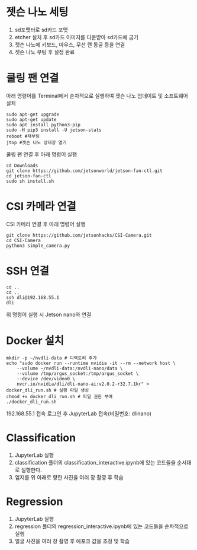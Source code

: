 # 젯슨 나노 세팅

1. sd포맷터로 sd카드 포맷
2. etcher 설치 후 sd카드 이미지를 다운받아 sd카드에 굽기
3. 젯슨 나노에 키보드, 마우스, 무선 랜 동글 등을 연결
4. 젯슨 나노 부팅 후 설정 완료

# 쿨링 팬 연결

아래 명령어를 Terminal에서 순차적으로 실행하여 젯슨 나노 업데이트 및 소프트웨어 설치
~~~shell
sudo apt-get upgrade
sudo apt-get update
sudo apt install python3-pip
sudo -H pip3 install -U jetson-stats
reboot #재부팅
jtop #젯슨 나노 상태창 열기
~~~

쿨링 팬 연결 후 아래 명령어 실행
~~~shell
cd Downloads
git clone https://github.com/jetsonworld/jetson-fan-ctl.git
cd jetson-fan-ctl
sudo sh install.sh
~~~

# CSI 카메라 연결
CSI 카메라 연결 후 아래 명령어 실행
~~~shell
git clone https://github.com/jetsonhacks/CSI-Camera.git
cd CSI-Camera
python3 simple_camera.py
~~~

# SSH 연결
~~~shell
cd ..
cd ..
ssh dli@192.168.55.1
dli
~~~
위 명령어 실행 시 Jetson nano와 연결

# Docker 설치
~~~shell
mkdir -p ~/nvdli-data # 디렉토리 추가
echo "sudo docker run --runtime nvidia -it --rm --network host \
    --volume ~/nvdli-data:/nvdli-nano/data \
    --volume /tmp/argus_socket:/tmp/argus_socket \
    --device /dev/video0 \
    nvcr.io/nvidia/dli/dli-nano-ai:v2.0.2-r32.7.1kr" > docker_dli_run.sh # 실행 파일 생성
chmod +x docker_dli_run.sh # 파일 권한 부여
./docker_dli_run.sh
~~~

192.168.55.1 접속
로그인 후 JupyterLab 접속(비밀번호: dlinano)

# Classification
1. JupyterLab 실행
2. classification 폴더의 classification_interactive.ipynb에 있는 코드들을 순서대로 실행한다.
3. 엄지를 위 아래로 향한 사진을 여러 장 촬영 후 학습

# Regression
1. JupyterLab 실행
2. regression 폴더의 regression_interactive.ipynb에 있는 코드들을 순차적으로 실행
3. 얼굴 사진을 여러 장 촬영 후 에포크 값을 조정 및 학습